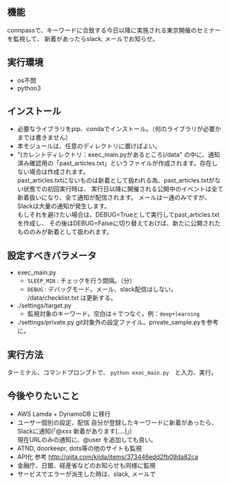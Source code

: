 ## 機能
connpassで、キーワードに合致する今日以降に実施される東京開催のセミナーを監視して、
新着があったらslack, メールでお知らせ。

## 実行環境
- os不問
- python3


## インストール
- 必要なライブラリをpip、condaでインストール。（何のライブラリが必要かまでは書きません）
- 本モジュールは、任意のディレクトリに置けばよい。
- "(カレントディレクトリ：exec_main.pyがあるところ)/data" の中に、通知済み確認用の「past_articles.txt」というファイルが作成されます。存在しない場合は作成されます。   
past_articles.txtにないものは新着として扱われる為、past_articles.txtがない状態での初回実行時は、
実行日以降に開催される公開中のイベントは全て新着扱いになり、全て通知が配信されます。
メールは一通のみですが、Slackは大量の通知が発生します。  
もしそれを避けたい場合は、DEBUG=Trueとして実行してpast_articles.txtを作成し、
その後はDEBUG=Falseに切り替えておけば、新たに公開されたもののみが新着として扱われます。


## 設定すべきパラメータ
- exec_main.py
	- `SLEEP_MIN` : チェックを行う間隔。（分）
    - `DEBUG` : デバッグモード。メール、slack配信はしない。 /data/checklist.txt は更新する。
- ./settings/target.py
    - 監視対象のキーワード。空白は＋でつなぐ。例：`deep+learning`
- ./settings/private.py
    git対象外の設定ファイル。private_sample.pyを参考に。


## 実行方法
   ターミナル、コマンドプロンプトで、 `python exec_main.py`　と入力、実行。




## 今後やりたいこと
- AWS Lamda + DynamoDB に移行
- ユーザー個別の設定、配信
  自分が登録したキーワードに新着があったら、Slackに通知(「@xxx 新着があります[....]」)   
  現在URLのみの通知に、@user を追加しても良い。
- ATND, doorkeepr, dots等の他のサイトも監視
- API化
    参考
    http://qiita.com/kiida/items/373446edd2fb09da82ca
- 金融庁、日銀、経産省などのお知らせも同様に監視
- サービスでエラーが派生した時は、slack, メールで
